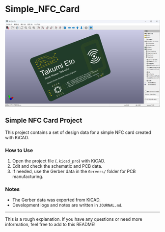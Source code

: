 # Simple_NFC_Card

![NFC Card Image](image3.png)

## Simple NFC Card Project

This project contains a set of design data for a simple NFC card created with KiCAD.

### How to Use

1. Open the project file (`.kicad_pro`) with KiCAD.
2. Edit and check the schematic and PCB data.
3. If needed, use the Gerber data in the `Gervers/` folder for PCB manufacturing.

### Notes
- The Gerber data was exported from KiCAD.
- Development logs and notes are written in `JOURNAL.md`.

---
This is a rough explanation. If you have any questions or need more information, feel free to add to this README!
